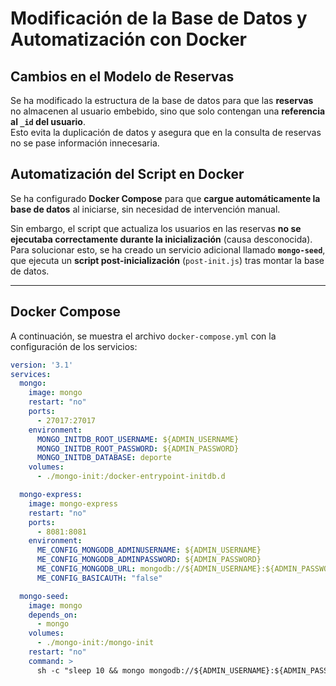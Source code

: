 # Modificación de la Base de Datos y Automatización con Docker

## Cambios en el Modelo de Reservas  
Se ha modificado la estructura de la base de datos para que las **reservas** no almacenen al usuario embebido, sino que solo contengan una **referencia al `_id` del usuario**.  
Esto evita la duplicación de datos y asegura que en la consulta de reservas no se pase información innecesaria.

## Automatización del Script en Docker  
Se ha configurado **Docker Compose** para que **cargue automáticamente la base de datos** al iniciarse, sin necesidad de intervención manual.

Sin embargo, el script que actualiza los usuarios en las reservas **no se ejecutaba correctamente durante la inicialización** (causa desconocida).  
Para solucionar esto, se ha creado un servicio adicional llamado **`mongo-seed`**, que ejecuta un **script post-inicialización** (`post-init.js`) tras montar la base de datos.

---

## Docker Compose  
A continuación, se muestra el archivo `docker-compose.yml` con la configuración de los servicios:

```yaml
version: '3.1'
services:
  mongo:
    image: mongo
    restart: "no"
    ports: 
      - 27017:27017
    environment:
      MONGO_INITDB_ROOT_USERNAME: ${ADMIN_USERNAME}
      MONGO_INITDB_ROOT_PASSWORD: ${ADMIN_PASSWORD}
      MONGO_INITDB_DATABASE: deporte 
    volumes:
      - ./mongo-init:/docker-entrypoint-initdb.d  

  mongo-express:
    image: mongo-express
    restart: "no"
    ports:
      - 8081:8081
    environment:
      ME_CONFIG_MONGODB_ADMINUSERNAME: ${ADMIN_USERNAME}      
      ME_CONFIG_MONGODB_ADMINPASSWORD: ${ADMIN_PASSWORD}
      ME_CONFIG_MONGODB_URL: mongodb://${ADMIN_USERNAME}:${ADMIN_PASSWORD}@mongo:27017/
      ME_CONFIG_BASICAUTH: "false"

  mongo-seed:
    image: mongo
    depends_on:
      - mongo
    volumes:
      - ./mongo-init:/mongo-init
    restart: "no"
    command: >
      sh -c "sleep 10 && mongo mongodb://${ADMIN_USERNAME}:${ADMIN_PASSWORD}@mongo:27017/deporte /mongo-init/post-init.js"
